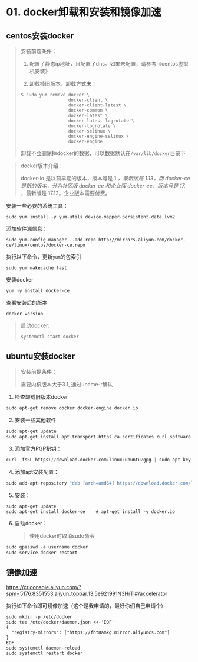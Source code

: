 # 01. docker卸载和安装和镜像加速

## centos安装docker

> 安装前题条件：
>
> 1. 配置了静态ip地址，且配置了dns。如果未配置，请参考《centos虚拟机安装》
>
> 2. 卸载掉旧版本，卸载方式未：
>
> ```shell
> $ sudo yum remove docker \
>                   docker-client \
>                   docker-client-latest \
>                   docker-common \
>                   docker-latest \
>                   docker-latest-logrotate \
>                   docker-logrotate \
>                   docker-selinux \
>                   docker-engine-selinux \
>                   docker-engine
> ```
>
> 卸载不会删除掉docker的数据，可以数据默认在`/var/lib/docker`目录下

> docker版本介绍：
>
> docker-io 是以前早期的版本，版本号是 1.*，最新版是 1.13，而 docker-ce 是新的版本，分为社区版 docker-ce 和企业版 docker-ee，版本号是 17.* ，最新版是 17.12。企业版本需要付费。

安装一些必要的系统工具：

```shell
sudo yum install -y yum-utils device-mapper-persistent-data lvm2
```

添加软件源信息：

```shell
sudo yum-config-manager --add-repo http://mirrors.aliyun.com/docker-ce/linux/centos/docker-ce.repo
```

执行以下命令，更新`yum`的包索引

```shell
sudo yum makecache fast
```

安装docker

```shell
yum -y install docker-ce
```

查看安装后的版本

```shell
docker version 
```

>启动docker:
>
>```
>systemctl start docker
>```

## ubuntu安装docker

> 安装前提条件：
>
> 需要内核版本大于3.1, 通过uname-r确认

1. 检查卸载旧版本docker

```python
sudo apt-get remove docker docker-engine docker.io
```

2. 安装一些其他软件

```python
sudo apt-get update
sudo apt-get install apt-transport-https ca-certificates curl software-properties-common
```

3. 添加官方PGP秘钥：

```python
curl -fsSL https://download.docker.com/linux/ubuntu/gpg | sudo apt-key add -
```

4. 添加apt安装配置：

```python
sudo add-apt-repository "deb [arch=amd64] https://download.docker.com/linux/ubuntu $(lsb_release -cs) stable"
```

5. 安装：

```shell
sudo apt-get update
sudo apt-get install docker-ce    # apt-get install -y docker.io
```

6. 启动docker：

   > 使用docker时取消sudo命令

```python
sudo gpasswd -a username docker
sudo service docker restart
```

## 镜像加速

<https://cr.console.aliyun.com/?spm=5176.8351553.aliyun_topbar.13.5e921991N3HrTl#/accelerator>

执行如下命令即可镜像加速（这个是我申请的，最好你们自己申请个）

```shell
sudo mkdir -p /etc/docker
sudo tee /etc/docker/daemon.json <<-'EOF'
{
  "registry-mirrors": ["https://fht8amkg.mirror.aliyuncs.com"]
}
EOF
sudo systemctl daemon-reload
sudo systemctl restart docker
```

